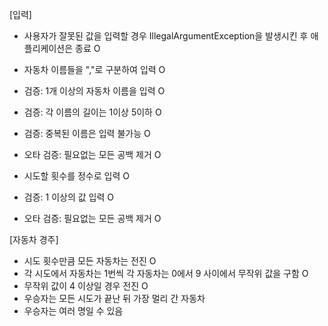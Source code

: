 [입력]
- 사용자가 잘못된 값을 입력할 경우 IllegalArgumentException을 발생시킨 후 애플리케이션은 종료 O

   
- 자동차 이름들을 ","로 구분하여 입력 O
- 검증: 1개 이상의 자동차 이름을 입력 O
- 검증: 각 이름의 길이는 1이상 5이하 O
- 검증: 중복된 이름은 입력 불가능 O
- 오타 검증: 필요없는 모든 공백 제거 O

   
- 시도할 횟수를 정수로 입력 O
- 검증: 1 이상의 값 입력 O
- 오타 검증: 필요없는 모든 공백 제거 O


   
[자동차 경주]
- 시도 횟수만큼 모든 자동차는 전진 O
- 각 시도에서 자동차는 1번씩 각 자동차는 0에서 9 사이에서 무작위 값을 구함 O
- 무작위 값이 4 이상일 경우 전진 O
- 우승자는 모든 시도가 끝난 뒤 가장 멀리 간 자동차 
- 우승자는 여러 명일 수 있음
